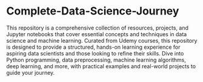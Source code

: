 # Complete-Data-Science-Journey
 This repository is a comprehensive collection of resources, projects, and Jupyter notebooks that cover essential concepts and techniques in data science and machine learning. Curated from Udemy courses, this repository is designed to provide a structured, hands-on learning experience for aspiring data scientists and those looking to refine their skills. Dive into Python programming, data preprocessing, machine learning algorithms, deep learning, and more, with practical examples and real-world projects to guide your journey.
